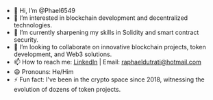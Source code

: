 - 👋 Hi, I’m @Phael6549
- 👀 I’m interested in blockchain development and decentralized technologies.
- 🌱 I’m currently sharpening my skills in Solidity and smart contract security.
- 💞️ I’m looking to collaborate on innovative blockchain projects, token development, and Web3 solutions.
- 📫 How to reach me: [LinkedIn](https://linkedin.com/in/raphaeldutracunha) | Email: raphaeldutrati@hotmail.com
- 😄 Pronouns: He/Him
- ⚡ Fun fact: I've been in the crypto space since 2018, witnessing the evolution of dozens of token projects.
